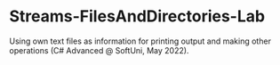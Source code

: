 # Streams-FilesAndDirectories-Lab
Using own text files as information for printing output and making other operations (C# Advanced @ SoftUni, May 2022).
